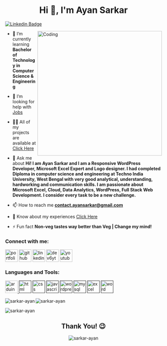 <h1 align="center">Hi 👋, I'm Ayan Sarkar</h1>

[![Linkedin Badge](https://img.shields.io/badge/-iayansarkar-blue?style=flat-square&logo=Linkedin&logoColor=white&link=_https://www.linkedin.com/in/iayansarkar/)](_https://www.linkedin.com/in/iayansarkar/)

<img align="right" alt="Coding" width="400" src="https://cdn.dribbble.com/users/1162077/screenshots/3848914/programmer.gif">

<!-- - 🔭 I’m currently working on [My own projects](https://ayansarkar.in) -->

- 🌱 I’m currently learning **Bachelor of Technology in Computer Science & Engineering**

<!-- - 👯 I’m looking to collaborate on [Family](https://ayansarkar.in) -->

- 🤝 I’m looking for help with [Jobs](https://ayansarkar.in)

- 👨‍💻 All of my projects are available at [Click Here](https://ayansarkar.in/#projects)

<!-- - 📝 I regularly write articles on [https://ayansarkar.org/#blog](https://ayansarkar.in/#blog) -->

- 💬 Ask me about **Hi! I am Ayan Sarkar and I am a Responsive WordPress Developer, Microsoft Excel Expert and Logo designer. I had completed Diploma in computer science and engineering at Techno India University, West Bengal with very good analytical, understanding, hardworking and communication skills. I am passionate about Microsoft Excel, Cloud, Data Analytics, WordPress, Full Stack Web Development. I consider every task to be a new challenge.**

- 📫 How to reach me **contact.ayansarkar@gmail.com**

- 📄 Know about my experiences [Click Here](https://ayansarkar.in)

- ⚡ Fun fact **Non-veg tastes way better than Veg | Change my mind!**

<!-- ### Blogs posts -->
<!-- BLOG-POST-LIST:START -->
<!-- BLOG-POST-LIST:END -->


<h3 align="left">Connect with me:</h3>
<p align="left">
<a href="https://ayansarkar.org" target="_blank"><img align="center" src="https://user-images.githubusercontent.com/80643467/166913452-08fd4906-3fa4-46be-824b-ae865004863b.png" alt="portfolio" height="40" width="40" /></a> 
<a href="https://github.com/sarkar-ayan" target="_blank/"><img align="center" src="https://user-images.githubusercontent.com/80643467/166911433-350619c2-9e43-425d-a8eb-d4f5e398f250.png" alt="github" height="40" width="40" /></a> 
<a href="https://linkedin.com/in/sarkar-ayan" target="_blank"><img align="center" src="https://user-images.githubusercontent.com/80643467/166912454-a49d469a-ed55-4741-8a3b-9df6fe1724d0.png" alt="linkedin" height="40" width="40" /></a>
<a href="https://twitter.com" target="_blank"><img align="center" src="https://user-images.githubusercontent.com/80643467/166913483-bda2170d-ea64-47a5-a0cf-4d39474a8e7a.png" alt="dev6yt33fb" height="40" width="40" /></a> 
<a href="https://youtube" target="_blank"><img align="center" src="https://user-images.githubusercontent.com/80643467/166914712-d9fbf2fb-574e-4017-a94b-142bf34137f5.png" alt="youtube" height="40" width="40" /></a> 


<h3 align="left">Languages and Tools:</h3>
<p align="left"> 
<a href="https://www.arduino.cc/" target="_blank" rel="noreferrer"> <img src="https://cdn.worldvectorlogo.com/logos/arduino-1.svg" alt="arduino" width="40" height="40"/> </a>   
<a href="" target="_blank" rel="noreferrer"> <img src="https://user-images.githubusercontent.com/80643467/166917044-8a130c6c-64fc-4ee6-b07c-3947ea4d2e2d.png" alt="html" width="40" height="40"/></a>
<a href="" target="_blank" rel="noreferrer"> <img src="https://user-images.githubusercontent.com/80643467/166917442-aa1f2432-b23d-4583-b444-d0cedb419782.png" alt="css" width="40" height="40"/></a>
<a href="" target="_blank" rel="noreferrer"> <img src="https://user-images.githubusercontent.com/80643467/166918321-31257a22-eca0-4daa-8183-fcc3b0dd7a1e.png" alt="javascript" width="40" height="40"/></a>
<a href="" target="_blank" rel="noreferrer"> <img src="https://user-images.githubusercontent.com/80643467/166918304-9cedcaab-5338-4905-b5ad-3b1a5334dcf2.png" alt="wordpress" width="40" height="40"/></a>
<a href="" target="_blank" rel="noreferrer"> <img src="https://user-images.githubusercontent.com/80643467/166918886-88959c98-1c65-4929-ad0e-46f840c1878d.png" alt="mysql" width="40" height="40"/></a>
<a href="" target="_blank" rel="noreferrer"> <img src="https://user-images.githubusercontent.com/80643467/166918341-d78dc975-8c70-48e0-8ce7-32dd1c702047.png" alt="excel" width="40" height="40"/></a>
<a href="" target="_blank" rel="noreferrer"> <img src="https://user-images.githubusercontent.com/80643467/166918355-f17d46d2-8548-4f80-bd4a-1b8ef1469838.png" alt="word" width="40" height="40"/></a>
</p>


<p><img align="left" src="https://github-readme-stats.vercel.app/api?username=sarkar-ayan&show_icons=true&locale=en" alt="sarkar-ayan" /></p> <p><img align="center" src="https://github-readme-streak-stats.herokuapp.com/?user=sarkar-ayan&" alt="sarkar-ayan" /></p> 

<a><img align="center" src="https://github-readme-stats.vercel.app/api/top-langs?username=sarkar-ayan&show_icons=true&locale=en&layout=compact" alt="sarkar-ayan"/></a>

<h2 align="center">Thank You! 😉</h2>

<p align="center"> <img src="https://komarev.com/ghpvc/?username=sarkar-ayan&label=Profile%20views&color=0e75b6&style=flat" alt="sarkar-ayan" /> </p>
